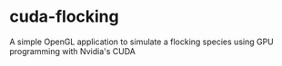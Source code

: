 # cuda-flocking
A simple OpenGL application to simulate a flocking species using GPU programming with Nvidia's CUDA
